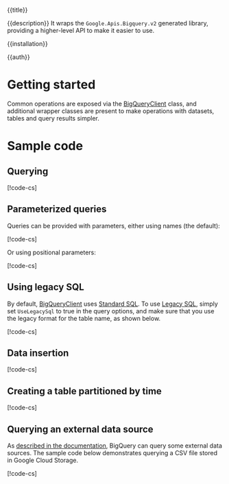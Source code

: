{{title}}

{{description}}
It wraps the `Google.Apis.Bigquery.v2` generated library, providing a higher-level API to make it easier to use.

{{installation}}

{{auth}}

# Getting started

Common operations are exposed via the
[BigQueryClient](obj/api/Google.Cloud.BigQuery.V2.BigQueryClient.yml)
class, and additional wrapper classes are present to make operations
with datasets, tables and query results simpler.

# Sample code

## Querying

[!code-cs[](obj/snippets/Google.Cloud.BigQuery.V2.BigQueryClient.txt#QueryOverview)]

## Parameterized queries

Queries can be provided with parameters, either using names (the
default):

[!code-cs[](obj/snippets/Google.Cloud.BigQuery.V2.BigQueryClient.txt#ParameterizedQueryNamedParameters)]

Or using positional parameters:

[!code-cs[](obj/snippets/Google.Cloud.BigQuery.V2.BigQueryClient.txt#ParameterizedQueryPositionalParameters)]

## Using legacy SQL

By default, [BigQueryClient](obj/api/Google.Cloud.BigQuery.V2.BigQueryClient.yml)
uses [Standard SQL](https://cloud.google.com/bigquery/sql-reference/). To
use [Legacy SQL](https://cloud.google.com/bigquery/query-reference),
simply set `UseLegacySql` to true in the query options, and make
sure that you use the legacy format for the table name, as shown
below.

[!code-cs[](obj/snippets/Google.Cloud.BigQuery.V2.BigQueryClient.txt#LegacySql)]

## Data insertion

[!code-cs[](obj/snippets/Google.Cloud.BigQuery.V2.BigQueryClient.txt#InsertOverview)]

## Creating a table partitioned by time

[!code-cs[](obj/snippets/Google.Cloud.BigQuery.V2.BigQueryClient.txt#CreatePartitionedTable)]

## Querying an external data source

As [described in the
documentation](https://cloud.google.com/bigquery/external-data-sources),
BigQuery can query some external data sources. The sample code below
demonstrates querying a CSV file stored in Google Cloud Storage.

[!code-cs[](obj/snippets/Google.Cloud.BigQuery.V2.BigQueryClient.txt#ExternalCsv)]
